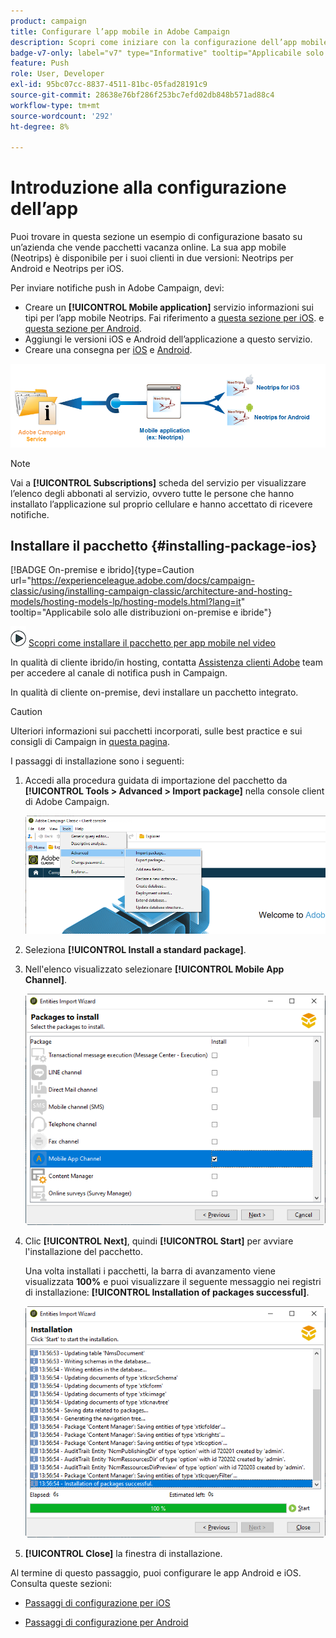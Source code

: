 ```yaml
---
product: campaign
title: Configurare l’app mobile in Adobe Campaign
description: Scopri come iniziare con la configurazione dell’app mobile
badge-v7-only: label="v7" type="Informative" tooltip="Applicabile solo a Campaign Classic v7"
feature: Push
role: User, Developer
exl-id: 95bc07cc-8837-4511-81bc-05fad28191c9
source-git-commit: 28638e76bf286f253bc7efd02db848b571ad88c4
workflow-type: tm+mt
source-wordcount: '292'
ht-degree: 8%

---
```


# Introduzione alla configurazione dell’app



Puoi trovare in questa sezione un esempio di configurazione basato su un’azienda che vende pacchetti vacanza online. La sua app mobile (Neotrips) è disponibile per i suoi clienti in due versioni: Neotrips per Android e Neotrips per iOS.

Per inviare notifiche push in Adobe Campaign, devi:

* Creare un **[!UICONTROL Mobile application]** servizio informazioni sui tipi per l’app mobile Neotrips. Fai riferimento a [questa sezione per iOS](configuring-the-mobile-application.md#configuring-ios-service). e [questa sezione per Android](configuring-the-mobile-application-android.md#configuring-android-service).
* Aggiungi le versioni iOS e Android dell’applicazione a questo servizio.
* Creare una consegna per [iOS](create-notifications-ios.md) e [Android](create-notifications-android.md).

![](assets/nmac_service_diagram.png)

>[!NOTE]
>
>Vai a **[!UICONTROL Subscriptions]** scheda del servizio per visualizzare l’elenco degli abbonati al servizio, ovvero tutte le persone che hanno installato l’applicazione sul proprio cellulare e hanno accettato di ricevere notifiche.

## Installare il pacchetto {#installing-package-ios}

[!BADGE On-premise e ibrido]{type=Caution url="https://experienceleague.adobe.com/docs/campaign-classic/using/installing-campaign-classic/architecture-and-hosting-models/hosting-models-lp/hosting-models.html?lang=it" tooltip="Applicabile solo alle distribuzioni on-premise e ibride"}

![](assets/do-not-localize/how-to-video.png) [Scopri come installare il pacchetto per app mobile nel video](https://experienceleague.adobe.com/docs/campaign-classic-learn/tutorials/sending-messages/push-channel/installing-the-mobile-app-channel.html#sending-messages)

In qualità di cliente ibrido/in hosting, contatta [Assistenza clienti Adobe](https://helpx.adobe.com/it/enterprise/admin-guide.html/enterprise/using/support-for-experience-cloud.ug.html) team per accedere al canale di notifica push in Campaign.

In qualità di cliente on-premise, devi installare un pacchetto integrato.

>[!CAUTION]
>
>Ulteriori informazioni sui pacchetti incorporati, sulle best practice e sui consigli di Campaign in [questa pagina](../../installation/using/installing-campaign-standard-packages.md).

I passaggi di installazione sono i seguenti:

1. Accedi alla procedura guidata di importazione del pacchetto da **[!UICONTROL Tools > Advanced > Import package]** nella console client di Adobe Campaign.

   ![](assets/package_ios.png)

1. Seleziona **[!UICONTROL Install a standard package]**.

1. Nell&#39;elenco visualizzato selezionare **[!UICONTROL Mobile App Channel]**.

   ![](assets/package_ios_2.png)

1. Clic **[!UICONTROL Next]**, quindi **[!UICONTROL Start]** per avviare l&#39;installazione del pacchetto.

   Una volta installati i pacchetti, la barra di avanzamento viene visualizzata **100%** e puoi visualizzare il seguente messaggio nei registri di installazione: **[!UICONTROL Installation of packages successful]**.

   ![](assets/package_ios_3.png)

1. **[!UICONTROL Close]** la finestra di installazione.

Al termine di questo passaggio, puoi configurare le app Android e iOS.
Consulta queste sezioni:

* [Passaggi di configurazione per iOS](configuring-the-mobile-application.md)

* [Passaggi di configurazione per Android](configuring-the-mobile-application-android.md)
